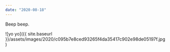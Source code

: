 ```yaml
---
date: "2020-08-18"
---
```


Beep beep.

![yo yo]({{ site.baseurl }}/assets/images/2020/c095b7e8ced93265f4da35417c902e98de05197f.jpg)
